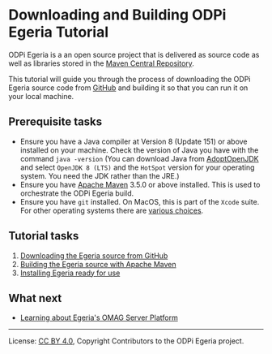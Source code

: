 <!-- SPDX-License-Identifier: CC-BY-4.0 -->
<!-- Copyright Contributors to the ODPi Egeria project. -->

# Downloading and Building ODPi Egeria Tutorial

ODPi Egeria is a an open source project that is delivered as source code as well as libraries
stored in the [Maven Central Repository](https://search.maven.org/).

This tutorial will guide you through the process of downloading the ODPi Egeria source
code from [GitHub](https://github.com/) and building it so that you can run it
on your local machine.

## Prerequisite tasks

* Ensure you have a Java compiler at Version 8 (Update 151) or above installed on your machine.
Check the version of Java you have with the command `java -version`
(You can download Java from [AdoptOpenJDK](https://adoptopenjdk.net/) and select `OpenJDK 8 (LTS)`
and the `HotSpot` version for your operating system.  You need the JDK rather than the JRE.)
* Ensure you have [Apache Maven](https://maven.apache.org/) 3.5.0 or above installed.
This is used to orchestrate the ODPi Egeria build.
* Ensure you have `git` installed.  On MacOS, this is part of the `Xcode` suite.
For other operating systems there are [various choices](https://git-scm.com/book/en/v2/Getting-Started-Installing-Git).


## Tutorial tasks

1. [Downloading the Egeria source from GitHub](task-downloading-egeria-source.md)
2. [Building the Egeria source with Apache Maven](task-building-egeria-source.md)
3. [Installing Egeria ready for use](task-installing-egeria.md)

## What next

* [Learning about Egeria's OMAG Server Platform](../omag-server-tutorial)


----
License: [CC BY 4.0](https://creativecommons.org/licenses/by/4.0/),
Copyright Contributors to the ODPi Egeria project.